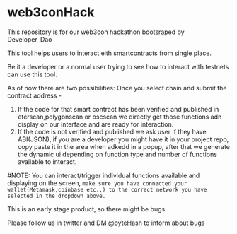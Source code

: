 # web3conHack
This repository is for our web3con hackathon bootsraped by Developer_Dao

This tool helps users to interact eith smartcontracts from single place.

Be it a developer or a normal user trying to see how to interact with testnets can use this tool.

As of now there are two possibilities:
Once you select chain and submit the contract address - 
1. If the code for that smart contract has been verified and published in eterscan,polygonscan or bscscan we directly get those functions adn display on our interface and are ready for interaction.
2. If the code is not verified and published we ask user if they have ABI(JSON), if you are a developer you might have it in your project repo, copy paste it in the area when adkedd in a popup, after that we generate the dynamic ui depending on function type and number of functions available to interact.

#NOTE:
You can interact/trigger individual functions available and displaying on the screen, ```make sure you have connected your wallet(Metamask,coinbase etc.,) to the correct network you have selected in the dropdown above.```

This is an early stage product, so there might be bugs.

Please follow us in twitter and DM [@byteHash](https://twitter.com/bytehash_tech) to inform about bugs 
